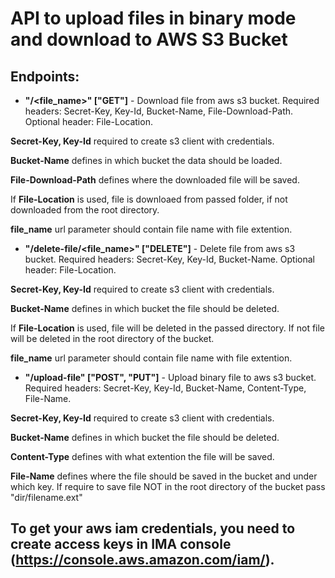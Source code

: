 # API to upload files in binary mode and download to AWS S3 Bucket

## Endpoints:
- **"/\<file_name>" ["GET"]** - Download file from aws s3 bucket. Required headers: Secret-Key, Key-Id, Bucket-Name, File-Download-Path. Optional header: File-Location.

**Secret-Key, Key-Id** required to create s3 client with credentials. 

**Bucket-Name** defines in which bucket the data should be loaded.

**File-Download-Path** defines where the downloaded file will be saved.

If **File-Location** is used, file is downloaed from passed folder, if not downloaded from the root directory.

**file_name** url parameter should contain file name with file extention.

- **"/delete-file/<file_name>" ["DELETE"]** - Delete file from aws s3 bucket. Required headers: Secret-Key, Key-Id, Bucket-Name. Optional header: File-Location.

**Secret-Key, Key-Id** required to create s3 client with credentials. 

**Bucket-Name** defines in which bucket the file should be deleted.

If **File-Location** is used, file will be deleted in the passed directory. If not file will be deleted in the root directory of the bucket.

**file_name** url parameter should contain file name with file extention.

- **"/upload-file" ["POST", "PUT"]** - Upload binary file to aws s3 bucket. Required headers: Secret-Key, Key-Id, Bucket-Name, Content-Type, File-Name.

**Secret-Key, Key-Id** required to create s3 client with credentials. 

**Bucket-Name** defines in which bucket the file should be deleted.

**Content-Type** defines with what extention the file will be saved.

**File-Name** defines where the file should be saved in the bucket and under which key. If require to save file NOT in the root directory of the bucket pass "dir/filename.ext"

## To get your aws iam credentials, you need to create access keys in IMA console (https://console.aws.amazon.com/iam/).


